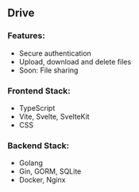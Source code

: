 ## Drive

### Features:
- Secure authentication
- Upload, download and delete files
- Soon: File sharing

### Frontend Stack:
- TypeScript
- Vite, Svelte, SvelteKit
- CSS

### Backend Stack: 
- Golang
- Gin, GORM, SQLite
- Docker, Nginx
